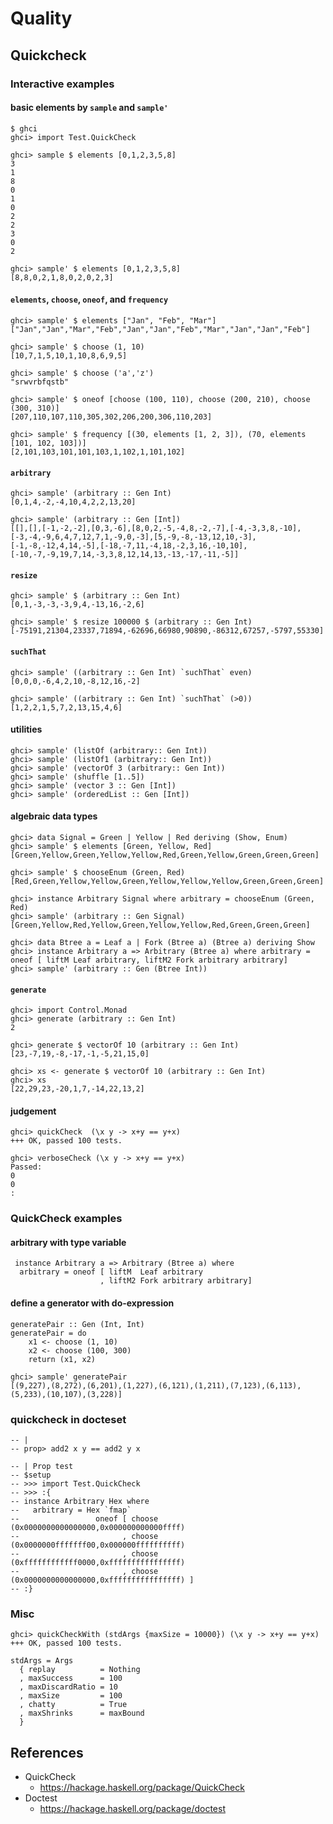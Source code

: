 # Quality

## Quickcheck

### Interactive examples

#### basic elements by `sample` and `sample'`

```
$ ghci
ghci> import Test.QuickCheck

ghci> sample $ elements [0,1,2,3,5,8]
3
1
8
0
1
0
2
2
3
0
2

ghci> sample' $ elements [0,1,2,3,5,8]
[8,8,0,2,1,8,0,2,0,2,3]
```


#### `elements`, `choose`, `oneof`, and `frequency`

```
ghci> sample' $ elements ["Jan", "Feb", "Mar"]
["Jan","Jan","Mar","Feb","Jan","Jan","Feb","Mar","Jan","Jan","Feb"]

ghci> sample' $ choose (1, 10)
[10,7,1,5,10,1,10,8,6,9,5]

ghci> sample' $ choose ('a','z')
"srwvrbfqstb"

ghci> sample' $ oneof [choose (100, 110), choose (200, 210), choose (300, 310)]
[207,110,107,110,305,302,206,200,306,110,203]

ghci> sample' $ frequency [(30, elements [1, 2, 3]), (70, elements [101, 102, 103])]
[2,101,103,101,101,103,1,102,1,101,102]
```


#### `arbitrary`

```
ghci> sample' (arbitrary :: Gen Int)
[0,1,4,-2,-4,10,4,2,2,13,20]

ghci> sample' (arbitrary :: Gen [Int])
[[],[],[-1,-2,-2],[0,3,-6],[8,0,2,-5,-4,8,-2,-7],[-4,-3,3,8,-10],[-3,-4,-9,6,4,7,12,7,1,-9,0,-3],[5,-9,-8,-13,12,10,-3],[-1,-8,-12,4,14,-5],[-18,-7,11,-4,18,-2,3,16,-10,10],[-10,-7,-9,19,7,14,-3,3,8,12,14,13,-13,-17,-11,-5]]
```


#### `resize`

```
ghci> sample' $ (arbitrary :: Gen Int)
[0,1,-3,-3,-3,9,4,-13,16,-2,6]

ghci> sample' $ resize 100000 $ (arbitrary :: Gen Int)
[-75191,21304,23337,71894,-62696,66980,90890,-86312,67257,-5797,55330]
```


#### `suchThat`

```
ghci> sample' ((arbitrary :: Gen Int) `suchThat` even)
[0,0,0,-6,4,2,10,-8,12,16,-2]

ghci> sample' ((arbitrary :: Gen Int) `suchThat` (>0))
[1,2,2,1,5,7,2,13,15,4,6]

```


#### utilities

```
ghci> sample' (listOf (arbitrary:: Gen Int))
ghci> sample' (listOf1 (arbitrary:: Gen Int))
ghci> sample' (vectorOf 3 (arbitrary:: Gen Int))
ghci> sample' (shuffle [1..5])
ghci> sample' (vector 3 :: Gen [Int])
ghci> sample' (orderedList :: Gen [Int])
```


#### algebraic data types

```
ghci> data Signal = Green | Yellow | Red deriving (Show, Enum)
ghci> sample' $ elements [Green, Yellow, Red]
[Green,Yellow,Green,Yellow,Yellow,Red,Green,Yellow,Green,Green,Green]

ghci> sample' $ chooseEnum (Green, Red)
[Red,Green,Yellow,Yellow,Green,Yellow,Yellow,Yellow,Green,Green,Green]

ghci> instance Arbitrary Signal where arbitrary = chooseEnum (Green, Red)
ghci> sample' (arbitrary :: Gen Signal)
[Green,Yellow,Red,Yellow,Green,Yellow,Yellow,Red,Green,Green,Green]
```

```
ghci> data Btree a = Leaf a | Fork (Btree a) (Btree a) deriving Show
ghci> instance Arbitrary a => Arbitrary (Btree a) where arbitrary = oneof [ liftM Leaf arbitrary, liftM2 Fork arbitrary arbitrary]
ghci> sample' (arbitrary :: Gen (Btree Int))
```


#### `generate`

```
ghci> import Control.Monad
ghci> generate (arbitrary :: Gen Int)
2

ghci> generate $ vectorOf 10 (arbitrary :: Gen Int)
[23,-7,19,-8,-17,-1,-5,21,15,0]

ghci> xs <- generate $ vectorOf 10 (arbitrary :: Gen Int)
ghci> xs
[22,29,23,-20,1,7,-14,22,13,2]
```


#### judgement

```
ghci> quickCheck  (\x y -> x+y == y+x)
+++ OK, passed 100 tests.

ghci> verboseCheck (\x y -> x+y == y+x)
Passed:
0
0
:
```


### QuickCheck examples

#### arbitrary with type variable

```
 instance Arbitrary a => Arbitrary (Btree a) where
  arbitrary = oneof [ liftM  Leaf arbitrary
                    , liftM2 Fork arbitrary arbitrary]
```

#### define a generator with do-expression

```
generatePair :: Gen (Int, Int)
generatePair = do
    x1 <- choose (1, 10)
    x2 <- choose (100, 300)
    return (x1, x2)
```

```
ghci> sample' generatePair
[(9,227),(8,272),(6,201),(1,227),(6,121),(1,211),(7,123),(6,113),(5,233),(10,107),(3,228)]
```

### quickcheck in docteset

```
-- |
-- prop> add2 x y == add2 y x
```


```
-- | Prop test
-- $setup
-- >>> import Test.QuickCheck
-- >>> :{
-- instance Arbitrary Hex where
--   arbitrary = Hex `fmap`
--                 oneof [ choose (0x0000000000000000,0x000000000000ffff)
--                       , choose (0x0000000fffffff00,0x000000ffffffffff)
--                       , choose (0xffffffffffff0000,0xffffffffffffffff)
--                       , choose (0x0000000000000000,0xffffffffffffffff) ]
-- :}
```

### Misc

```
ghci> quickCheckWith (stdArgs {maxSize = 10000}) (\x y -> x+y == y+x)
+++ OK, passed 100 tests.
```

```
stdArgs = Args
  { replay          = Nothing
  , maxSuccess      = 100
  , maxDiscardRatio = 10
  , maxSize         = 100
  , chatty          = True
  , maxShrinks      = maxBound
  }
```


## References

* QuickCheck
  * https://hackage.haskell.org/package/QuickCheck
* Doctest
  * https://hackage.haskell.org/package/doctest

